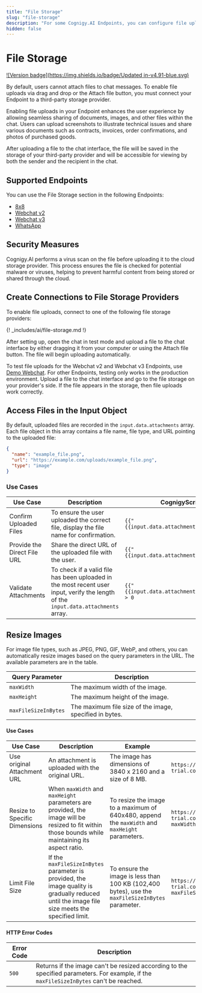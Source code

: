 ```yaml
---
title: "File Storage"
slug: "file-storage"
description: "For some Cognigy.AI Endpoints, you can configure file uploading to enable users to submit documents, images, or other types of files for processing or storage within your conversational AI workflows."
hidden: false
---
```


# File Storage

[![Version badge](https://img.shields.io/badge/Updated in-v4.91-blue.svg)](../../../release-notes/4.91.md)

By default, users cannot attach files to chat messages.
To enable file uploads via drag and drop or the Attach file button,
you must connect your Endpoint to a third-party storage provider.

Enabling file uploads in your Endpoint enhances the user experience by allowing seamless sharing of documents,
images, and other files within the chat.
Users can upload screenshots to illustrate technical issues and share various documents such as contracts,
invoices, order confirmations, and photos of purchased goods.

After uploading a file to the chat interface, the file will be saved in the storage of your third-party provider and will be accessible for viewing by both the sender and the recipient in the chat.

## Supported Endpoints

You can use the File Storage section in the following Endpoints:

- [8x8](../endpoint-reference/8x8.md)
- [Webchat v2](../../../webchat/v2/overview.md)
- [Webchat v3](../../../webchat/v3/overview.md)
- [WhatsApp](../endpoint-reference/whatsapp.md)

## Security Measures

Cognigy.AI performs a virus scan on the file before uploading it to the cloud storage provider. 
This process ensures the file is checked for potential malware or viruses, helping to prevent harmful content from being stored or shared through the cloud.

## Create Connections to File Storage Providers

To enable file uploads, connect to one of the following file storage providers:

{! _includes/ai/file-storage.md !}

After setting up,
open the chat in test mode
and upload a file to the chat interface by either dragging it from your computer or using the Attach file button.
The file will begin uploading automatically.

To test file uploads for the Webchat v2 and Webchat v3 Endpoints, use [Demo Webchat](../../../webchat/demo.md).
For other Endpoints, testing only works in the production environment. 
Upload a file to the chat interface and go to the file storage on your provider's side.
If the file appears in the storage, then file uploads work correctly.

## Access Files in the Input Object

By default, uploaded files are recorded in the `input.data.attachments` array. 
Each file object in this array contains a file name, file type, and URL pointing to the uploaded file:

```json
{
  "name": "example_file.png",
  "url": "https://example.com/uploads/example_file.png",
  "type": "image"
}
```

### Use Cases

| Use Case                    | Description                                                                                                                        | CognigyScript                                 | Example Output                                 |
|-----------------------------|------------------------------------------------------------------------------------------------------------------------------------|-----------------------------------------------|------------------------------------------------|
| Confirm Uploaded Files      | To ensure the user uploaded the correct file, display the file name for confirmation.                                              | `{{"{{input.data.attachments[0].name}}"}}`    | `example_file.png`                             |
| Provide the Direct File URL | Share the direct URL of the uploaded file with the user.                                                                           | `{{"{{input.data.attachments[0].url}}"}}`     | `https://example.com/uploads/example_file.png` |
| Validate Attachments        | To check if a valid file has been uploaded in the most recent user input, verify the length of the `input.data.attachments` array. | `{{"{{input.data.attachments.length}}"}} > 0` | -                                              |

## Resize Images

For image file types, such as JPEG, PNG, GIF, WebP, and others, you can automatically resize images based on the query parameters in the URL. 
The available parameters are in the table.

| Query Parameter          | Description                                             |
|--------------------------|---------------------------------------------------------|
| `maxWidth`               | The maximum width of the image.                         |
| `maxHeight`              | The maximum height of the image.                        |
| `maxFileSizeInBytes`     | The maximum file size of the image, specified in bytes. |

#### Use Cases

| Use Case                      | Description                                                                                                                                       | Example                                                                                          | URL Example                                                             |
|-------------------------------|---------------------------------------------------------------------------------------------------------------------------------------------------|--------------------------------------------------------------------------------------------------|-------------------------------------------------------------------------|
| Use original Attachment URL   | An attachment is uploaded with the original URL.                                                                                                  | The image has dimensions of 3840 x 2160 and a size of 8 MB.                                      | `https://files-trial.cognigy.ai/123/456/789`                            |
| Resize to Specific Dimensions | When `maxWidth` and `maxHeight` parameters are provided, the image will be resized to fit within those bounds while maintaining its aspect ratio. | To resize the image to a maximum of 640x480, append the `maxWidth` and `maxHeight` parameters.   | `https://files-trial.cognigy.ai/123/456/789?maxWidth=640&maxHeight=480` |
| Limit File Size               | If the `maxFileSizeInBytes` parameter is provided, the image quality is gradually reduced until the image file size meets the specified limit.    | To ensure the image is less than 100 KB (102,400 bytes), use the `maxFileSizeInBytes` parameter. | `https://files-trial.cognigy.ai/123/456/789?maxFileSizeInBytes=102400`  |

#### HTTP Error Codes

| Error Code | Description                                                                                                                             |
|------------|-----------------------------------------------------------------------------------------------------------------------------------------|
| `500`      | Returns if the image can't be resized according to the specified parameters. For example, if the `maxFileSizeInBytes` can't be reached. |